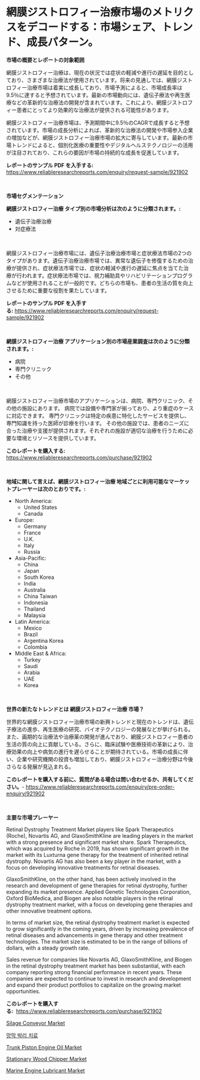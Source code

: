 <p><h1>網膜ジストロフィー治療市場のメトリクスをデコードする：市場シェア、トレンド、成長パターン。</h1></p><p><strong>市場の概要とレポートの対象範囲</strong></p>
<p><p>網膜ジストロフィー治療は、現在の状況では症状の軽減や進行の遅延を目的としており、さまざまな治療法が使用されています。将来の見通しでは、網膜ジストロフィー治療市場は着実に成長しており、市場予測によると、市場成長率は9.5％に達すると予想されています。最新の市場動向には、遺伝子療法や再生医療などの革新的な治療法の開発が含まれています。これにより、網膜ジストロフィー患者にとってより効果的な治療法が提供される可能性があります。</p><p>網膜ジストロフィー治療市場は、予測期間中に9.5％のCAGRで成長すると予想されています。市場の成長分析によれば、革新的な治療法の開発や市場参入企業の増加などが、網膜ジストロフィー治療市場の拡大に寄与しています。最新の市場トレンドによると、個別化医療の重要性やデジタルヘルステクノロジーの活用が注目されており、これらの要因が市場の持続的な成長を促進しています。</p></p>
<p><strong>レポートのサンプル PDF を入手する:</strong> <a href="https://www.reliableresearchreports.com/enquiry/request-sample/921902">https://www.reliableresearchreports.com/enquiry/request-sample/921902</a></p>
<p>&nbsp;</p>
<p><strong>市場セグメンテーション</strong></p>
<p><strong>網膜ジストロフィー治療 タイプ別の市場分析は次のように分類されます。:</strong></p>
<p><ul><li>遺伝子治療治療</li><li>対症療法</li></ul></p>
<p>&nbsp;</p>
<p><p>網膜ジストロフィー治療市場には、遺伝子治療治療市場と症状療法市場の2つのタイプがあります。遺伝子治療治療市場では、異常な遺伝子を修復するための治療が提供され、症状療法市場では、症状の軽減や進行の遅延に焦点を当てた治療が行われます。症状療法市場では、視力補助具やリハビリテーションプログラムなどが使用されることが一般的です。どちらの市場も、患者の生活の質を向上させるために重要な役割を果たしています。</p></p>
<p><strong>レポートのサンプル PDF を入手する:</strong>&nbsp;<a href="https://www.reliableresearchreports.com/enquiry/request-sample/921902">https://www.reliableresearchreports.com/enquiry/request-sample/921902</a></p>
<p>&nbsp;</p>
<p><strong> 網膜ジストロフィー治療 アプリケーション別の市場産業調査は次のように分類されます。:</strong></p>
<p><ul><li>病院</li><li>専門クリニック</li><li>その他</li></ul></p>
<p>&nbsp;</p>
<p><p>網膜ジストロフィー治療市場のアプリケーションは、病院、専門クリニック、その他の施設にあります。 病院では設備や専門家が揃っており、より重症のケースに対応できます。 専門クリニックは特定の疾患に特化したサービスを提供し、専門知識を持った医師が診療を行います。 その他の施設では、患者のニーズに合った治療や支援が提供されます。それぞれの施設が適切な治療を行うために必要な環境とリソースを提供しています。</p></p>
<p><strong>このレポートを購入する:</strong>&nbsp; <a href="https://www.reliableresearchreports.com/purchase/921902">https://www.reliableresearchreports.com/purchase/921902</a></p>
<p>&nbsp;</p>
<p><strong>地域に関して言えば、網膜ジストロフィー治療 地域ごとに利用可能なマーケットプレーヤーは次のとおりです。:</strong></p>
<p><ul>
    <li>
        North America:
        <ul>
            <li>United States</li>
            <li>Canada</li>
        </ul>
    </li>
    <li>
        Europe:
        <ul>
            <li>Germany</li>
            <li>France</li>
            <li>U.K.</li>
            <li>Italy</li>
            <li>Russia</li>
        </ul>
    </li>
    <li>
        Asia-Pacific:
        <ul>
            <li>China</li>
            <li>Japan</li>
            <li>South Korea</li>
            <li>India</li>
            <li>Australia</li>
            <li>China Taiwan</li>
            <li>Indonesia</li>
            <li>Thailand</li>
            <li>Malaysia</li>
        </ul>
    </li>
    <li>
        Latin America:
        <ul>
            <li>Mexico</li>
            <li>Brazil</li>
            <li>Argentina Korea</li>
            <li>Colombia</li>
        </ul>
    </li>
    <li>
        Middle East & Africa:
        <ul>
            <li>Turkey</li>
            <li>Saudi</li>
            <li>Arabia</li>
            <li>UAE</li>
            <li>Korea</li>
        </ul>
    </li>
    </ul></p>
<p>&nbsp;</p>
<p><strong>世界の新たなトレンドとは 網膜ジストロフィー治療 市場？</strong></p>
<p><p>世界的な網膜ジストロフィー治療市場の新興トレンドと現在のトレンドは、遺伝子療法の進歩、再生医療の研究、バイオテクノロジーの発展などが挙げられる。また、画期的な治療法や治療薬の開発が進んでおり、網膜ジストロフィー患者の生活の質の向上に貢献している。さらに、臨床試験や医療技術の革新により、治療効果の向上や病気の進行を遅らせることが期待されている。市場の成長に伴い、企業や研究機関の投資も増加しており、網膜ジストロフィー治療分野は今後さらなる発展が見込まれる。</p></p>
<p><strong>このレポートを購入する前に、質問がある場合は問い合わせるか、共有してください。</strong>- <a href="https://www.reliableresearchreports.com/enquiry/pre-order-enquiry/921902">https://www.reliableresearchreports.com/enquiry/pre-order-enquiry/921902</a></p>
<p>&nbsp;</p>
<p><strong>主要な市場プレーヤー</strong></p>
<p><p>Retinal Dystrophy Treatment Market players like Spark Therapeutics (Roche), Novartis AG, and GlaxoSmithKline are leading players in the market with a strong presence and significant market share. Spark Therapeutics, which was acquired by Roche in 2019, has shown significant growth in the market with its Luxturna gene therapy for the treatment of inherited retinal dystrophy. Novartis AG has also been a key player in the market, with a focus on developing innovative treatments for retinal diseases.</p><p>GlaxoSmithKline, on the other hand, has been actively involved in the research and development of gene therapies for retinal dystrophy, further expanding its market presence. Applied Genetic Technologies Corporation, Oxford BioMedica, and Biogen are also notable players in the retinal dystrophy treatment market, with a focus on developing gene therapies and other innovative treatment options.</p><p>In terms of market size, the retinal dystrophy treatment market is expected to grow significantly in the coming years, driven by increasing prevalence of retinal diseases and advancements in gene therapy and other treatment technologies. The market size is estimated to be in the range of billions of dollars, with a steady growth rate.</p><p>Sales revenue for companies like Novartis AG, GlaxoSmithKline, and Biogen in the retinal dystrophy treatment market has been substantial, with each company reporting strong financial performance in recent years. These companies are expected to continue to invest in research and development and expand their product portfolios to capitalize on the growing market opportunities.</p></p>
<p><strong>このレポートを購入する:</strong>&nbsp;&nbsp;<a href="https://www.reliableresearchreports.com/purchase/921902">https://www.reliableresearchreports.com/purchase/921902</a></p>
<p><p><a href="https://issuu.com/reportprime-2/docs/silage-conveyor-market-size-2030.pptx">Silage Conveyor Market</a></p><p><a href="https://github.com/laholand/Market-Research-Report-List-2/blob/main/2911254182381.md">망막 박리 치료</a></p><p><a href="https://github.com/khayangel/Market-Research-Report-List-2/blob/main/trunk-piston-engine-oil-market.md">Trunk Piston Engine Oil Market</a></p><p><a href="https://issuu.com/reportprime-2/docs/stationary-wood-chipper-market-size-2030.pptx">Stationary Wood Chipper Market</a></p><p><a href="https://github.com/YashRP12/Market-Research-Report-List-3/blob/main/marine-engine-lubricant-market.md">Marine Engine Lubricant Market</a></p></p>